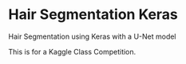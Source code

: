 # Hair Segmentation Keras
Hair Segmentation using Keras with a U-Net model

This is for a Kaggle Class Competition.
